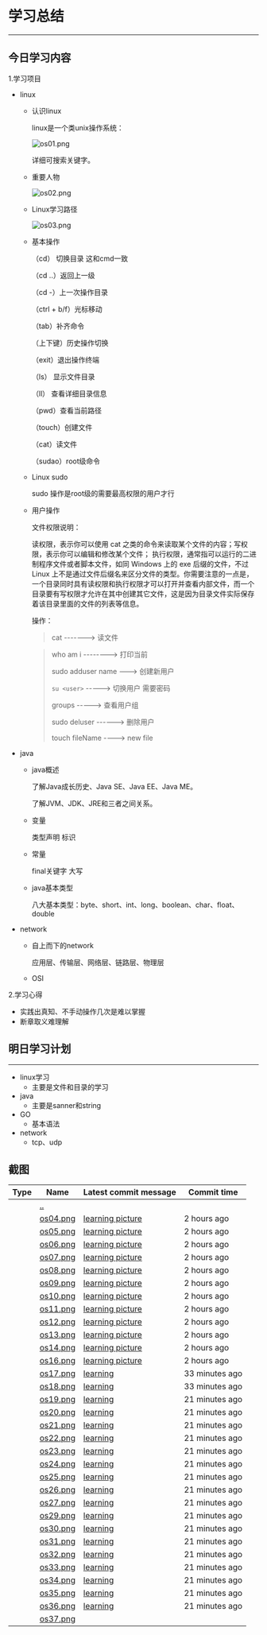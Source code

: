 #                                  学习总结

------



## 今日学习内容

1.学习项目    

- linux

  - 认识linux

    linux是一个类unix操作系统：

    ![os01.png](https://github.com/inspurcloudgroup/icprd1/blob/master/%E5%90%B4%E5%B8%85/learn_pic/os01.png?raw=true)

    详细可搜索关键字。

  - 重要人物

    ![os02.png](https://github.com/inspurcloudgroup/icprd1/blob/master/%E5%90%B4%E5%B8%85/learn_pic/os02.png?raw=true)

    

  - Linux学习路径

    ![os03.png](https://github.com/inspurcloudgroup/icprd1/blob/master/%E5%90%B4%E5%B8%85/learn_pic/os03.png?raw=true)

    

  - 基本操作

    （cd） 切换目录    这和cmd一致  

    （cd ..）返回上一级  

    （cd -）上一次操作目录  

    （ctrl + b/f）光标移动   

    （tab）补齐命令   

    （上下键）历史操作切换   

    （exit）退出操作终端  

    （ls）  显示文件目录   

    （ll） 查看详细目录信息    

    （pwd）查看当前路径   

    （touch）创建文件   

    （cat）读文件   

    （sudao）root级命令    

  - Linux sudo

    sudo 操作是root级的需要最高权限的用户才行

  - 用户操作

    文件权限说明：

    读权限，表示你可以使用 cat <file name> 之类的命令来读取某个文件的内容；写权限，表示你可以编辑和修改某个文件； 执行权限，通常指可以运行的二进制程序文件或者脚本文件，如同 Windows 上的 exe 后缀的文件，不过 Linux 上不是通过文件后缀名来区分文件的类型。你需要注意的一点是，一个目录同时具有读权限和执行权限才可以打开并查看内部文件，而一个目录要有写权限才允许在其中创建其它文件，这是因为目录文件实际保存着该目录里面的文件的列表等信息。

    操作：

    > cat     ------->  读文件

    > who am i      -------->     打印当前
    >
    > sudo adduser name   --->    创建新用户
    >
    > `su <user>`   ----->     切换用户  需要密码
    >
    > groups    <user>   ----->      查看用户组
    >
    > sudo deluser ------>     删除用户
    >
    > touch    fileName    ---->   new file

- java

  - java概述

    了解Java成长历史、Java SE、Java EE、Java ME。

    了解JVM、JDK、JRE和三者之间关系。

  - 变量

    类型声明  标识

  - 常量

    final关键字    大写

  - java基本类型

    八大基本类型：byte、short、int、long、boolean、char、float、double

    

- network

  - 自上而下的network

    应用层、传输层、网络层、链路层、物理层

  - OSI

  

2.学习心得   

- 实践出真知、不手动操作几次是难以掌握
- 断章取义难理解



## 明日学习计划

------

- linux学习
  - 主要是文件和目录的学习
- java
  - 主要是sanner和string
- GO
  - 基本语法
- network
  - tcp、udp


## 截图



| Type | Name                                                         | Latest commit message                                        | Commit time    |
| ---- | ------------------------------------------------------------ | ------------------------------------------------------------ | -------------- |
|      | [..](https://github.com/inspurcloudgroup/icprd1/tree/master/吴帅) |                                                             
|      | [os04.png](https://github.com/inspurcloudgroup/icprd1/blob/master/吴帅/learn_pic/os04.png) | [learning picture](https://github.com/inspurcloudgroup/icprd1/commit/885460c667f21dc1612a67a6de33a38eae20e6ac) | 2 hours ago    |
|      | [os05.png](https://github.com/inspurcloudgroup/icprd1/blob/master/吴帅/learn_pic/os05.png) | [learning picture](https://github.com/inspurcloudgroup/icprd1/commit/885460c667f21dc1612a67a6de33a38eae20e6ac) | 2 hours ago    |
|      | [os06.png](https://github.com/inspurcloudgroup/icprd1/blob/master/吴帅/learn_pic/os06.png) | [learning picture](https://github.com/inspurcloudgroup/icprd1/commit/885460c667f21dc1612a67a6de33a38eae20e6ac) | 2 hours ago    |
|      | [os07.png](https://github.com/inspurcloudgroup/icprd1/blob/master/吴帅/learn_pic/os07.png) | [learning picture](https://github.com/inspurcloudgroup/icprd1/commit/885460c667f21dc1612a67a6de33a38eae20e6ac) | 2 hours ago    |
|      | [os08.png](https://github.com/inspurcloudgroup/icprd1/blob/master/吴帅/learn_pic/os08.png) | [learning picture](https://github.com/inspurcloudgroup/icprd1/commit/885460c667f21dc1612a67a6de33a38eae20e6ac) | 2 hours ago    |
|      | [os09.png](https://github.com/inspurcloudgroup/icprd1/blob/master/吴帅/learn_pic/os09.png) | [learning picture](https://github.com/inspurcloudgroup/icprd1/commit/885460c667f21dc1612a67a6de33a38eae20e6ac) | 2 hours ago    |
|      | [os10.png](https://github.com/inspurcloudgroup/icprd1/blob/master/吴帅/learn_pic/os10.png) | [learning picture](https://github.com/inspurcloudgroup/icprd1/commit/885460c667f21dc1612a67a6de33a38eae20e6ac) | 2 hours ago    |
|      | [os11.png](https://github.com/inspurcloudgroup/icprd1/blob/master/吴帅/learn_pic/os11.png) | [learning picture](https://github.com/inspurcloudgroup/icprd1/commit/885460c667f21dc1612a67a6de33a38eae20e6ac) | 2 hours ago    |
|      | [os12.png](https://github.com/inspurcloudgroup/icprd1/blob/master/吴帅/learn_pic/os12.png) | [learning picture](https://github.com/inspurcloudgroup/icprd1/commit/885460c667f21dc1612a67a6de33a38eae20e6ac) | 2 hours ago    |
|      | [os13.png](https://github.com/inspurcloudgroup/icprd1/blob/master/吴帅/learn_pic/os13.png) | [learning picture](https://github.com/inspurcloudgroup/icprd1/commit/885460c667f21dc1612a67a6de33a38eae20e6ac) | 2 hours ago    |
|      | [os14.png](https://github.com/inspurcloudgroup/icprd1/blob/master/吴帅/learn_pic/os14.png) | [learning picture](https://github.com/inspurcloudgroup/icprd1/commit/885460c667f21dc1612a67a6de33a38eae20e6ac) | 2 hours ago    |
|      | [os16.png](https://github.com/inspurcloudgroup/icprd1/blob/master/吴帅/learn_pic/os16.png) | [learning picture](https://github.com/inspurcloudgroup/icprd1/commit/885460c667f21dc1612a67a6de33a38eae20e6ac) | 2 hours ago    |
|      | [os17.png](https://github.com/inspurcloudgroup/icprd1/blob/master/吴帅/learn_pic/os17.png) | [learning](https://github.com/inspurcloudgroup/icprd1/commit/3a797c5c87824ecd29144fe329f55991baee6ca1) | 33 minutes ago |
|      | [os18.png](https://github.com/inspurcloudgroup/icprd1/blob/master/吴帅/learn_pic/os18.png) | [learning](https://github.com/inspurcloudgroup/icprd1/commit/3a797c5c87824ecd29144fe329f55991baee6ca1) | 33 minutes ago |
|      | [os19.png](https://github.com/inspurcloudgroup/icprd1/blob/master/吴帅/learn_pic/os19.png) | [learning](https://github.com/inspurcloudgroup/icprd1/commit/8756c3c1a2fef182f106b74ca2f7d6f18825999e) | 21 minutes ago |
|      | [os20.png](https://github.com/inspurcloudgroup/icprd1/blob/master/吴帅/learn_pic/os20.png) | [learning](https://github.com/inspurcloudgroup/icprd1/commit/8756c3c1a2fef182f106b74ca2f7d6f18825999e) | 21 minutes ago |
|      | [os21.png](https://github.com/inspurcloudgroup/icprd1/blob/master/吴帅/learn_pic/os21.png) | [learning](https://github.com/inspurcloudgroup/icprd1/commit/8756c3c1a2fef182f106b74ca2f7d6f18825999e) | 21 minutes ago |
|      | [os22.png](https://github.com/inspurcloudgroup/icprd1/blob/master/吴帅/learn_pic/os22.png) | [learning](https://github.com/inspurcloudgroup/icprd1/commit/8756c3c1a2fef182f106b74ca2f7d6f18825999e) | 21 minutes ago |
|      | [os23.png](https://github.com/inspurcloudgroup/icprd1/blob/master/吴帅/learn_pic/os23.png) | [learning](https://github.com/inspurcloudgroup/icprd1/commit/8756c3c1a2fef182f106b74ca2f7d6f18825999e) | 21 minutes ago |
|      | [os24.png](https://github.com/inspurcloudgroup/icprd1/blob/master/吴帅/learn_pic/os24.png) | [learning](https://github.com/inspurcloudgroup/icprd1/commit/8756c3c1a2fef182f106b74ca2f7d6f18825999e) | 21 minutes ago |
|      | [os25.png](https://github.com/inspurcloudgroup/icprd1/blob/master/吴帅/learn_pic/os25.png) | [learning](https://github.com/inspurcloudgroup/icprd1/commit/8756c3c1a2fef182f106b74ca2f7d6f18825999e) | 21 minutes ago |
|      | [os26.png](https://github.com/inspurcloudgroup/icprd1/blob/master/吴帅/learn_pic/os26.png) | [learning](https://github.com/inspurcloudgroup/icprd1/commit/8756c3c1a2fef182f106b74ca2f7d6f18825999e) | 21 minutes ago |
|      | [os27.png](https://github.com/inspurcloudgroup/icprd1/blob/master/吴帅/learn_pic/os27.png) | [learning](https://github.com/inspurcloudgroup/icprd1/commit/8756c3c1a2fef182f106b74ca2f7d6f18825999e) | 21 minutes ago |
|      | [os29.png](https://github.com/inspurcloudgroup/icprd1/blob/master/吴帅/learn_pic/os29.png) | [learning](https://github.com/inspurcloudgroup/icprd1/commit/8756c3c1a2fef182f106b74ca2f7d6f18825999e) | 21 minutes ago |
|      | [os30.png](https://github.com/inspurcloudgroup/icprd1/blob/master/吴帅/learn_pic/os30.png) | [learning](https://github.com/inspurcloudgroup/icprd1/commit/8756c3c1a2fef182f106b74ca2f7d6f18825999e) | 21 minutes ago |
|      | [os31.png](https://github.com/inspurcloudgroup/icprd1/blob/master/吴帅/learn_pic/os31.png) | [learning](https://github.com/inspurcloudgroup/icprd1/commit/8756c3c1a2fef182f106b74ca2f7d6f18825999e) | 21 minutes ago |
|      | [os32.png](https://github.com/inspurcloudgroup/icprd1/blob/master/吴帅/learn_pic/os32.png) | [learning](https://github.com/inspurcloudgroup/icprd1/commit/8756c3c1a2fef182f106b74ca2f7d6f18825999e) | 21 minutes ago |
|      | [os33.png](https://github.com/inspurcloudgroup/icprd1/blob/master/吴帅/learn_pic/os33.png) | [learning](https://github.com/inspurcloudgroup/icprd1/commit/8756c3c1a2fef182f106b74ca2f7d6f18825999e) | 21 minutes ago |
|      | [os34.png](https://github.com/inspurcloudgroup/icprd1/blob/master/吴帅/learn_pic/os34.png) | [learning](https://github.com/inspurcloudgroup/icprd1/commit/8756c3c1a2fef182f106b74ca2f7d6f18825999e) | 21 minutes ago |
|      | [os35.png](https://github.com/inspurcloudgroup/icprd1/blob/master/吴帅/learn_pic/os35.png) | [learning](https://github.com/inspurcloudgroup/icprd1/commit/8756c3c1a2fef182f106b74ca2f7d6f18825999e) | 21 minutes ago |
|      | [os36.png](https://github.com/inspurcloudgroup/icprd1/blob/master/吴帅/learn_pic/os36.png) | [learning](https://github.com/inspurcloudgroup/icprd1/commit/8756c3c1a2fef182f106b74ca2f7d6f18825999e) | 21 minutes ago |
|      | [os37.png](https://github.com/inspurcloudgroup/icprd1/blob/master/吴帅/learn_pic/os37.png) |                                                              |                |
